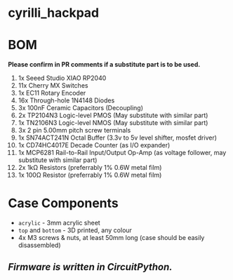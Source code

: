 # cyrilli_hackpad

# BOM
**Please confirm in PR comments if a substitute part is to be used.**
1.  1x Seeed Studio XIAO RP2040
2.  11x Cherry MX Switches
3.  1x EC11 Rotary Encoder
4.  16x Through-hole 1N4148 Diodes
5.  3x 100nF Ceramic Capacitors (Decoupling)
6.  2x TP2104N3 Logic-level PMOS (May substitute with similar part)
7.  1x TN2106N3 Logic-level NMOS (May substitute with similar part)
8.  3x 2 pin 5.00mm pitch screw terminals
9.  1x SN74ACT241N Octal Buffer (3.3v to 5v level shifter, mosfet driver)
10. 1x CD74HC4017E Decade Counter (as I/O expander)
11. 1x MCP6281 Rail-to-Rail Input/Output Op-Amp (as voltage follower, may substitute with similar part)
12. 2x 1kΩ Resistors (preferrably 1% 0.6W metal film)
13. 1x 100Ω Resistor (preferrably 1% 0.6W metal film)

# Case Components
- `acrylic` - 3mm acrylic sheet
- `top` and `bottom` - 3D printed, any colour
- 4x M3 screws & nuts, at least 50mm long (case should be easily disassembled)

## *Firmware is written in CircuitPython.*